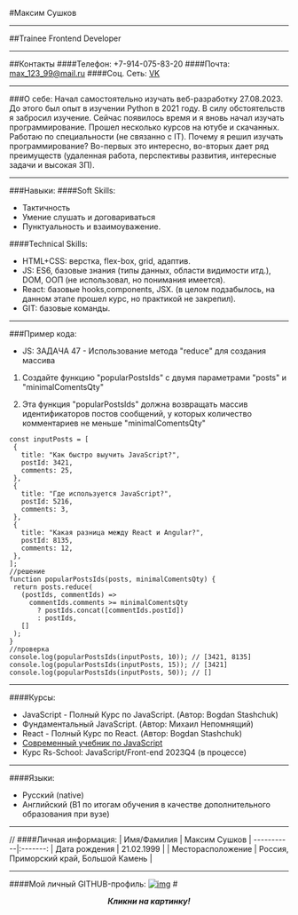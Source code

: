 #Максим Сушков

---

##Trainee Frontend Developer

---

##Контакты
####Телефон: +7-914-075-83-20
####Почта: max_123_99@mail.ru
####Соц. Сеть: [VK](https://vk.com/lilbrokenheart21)

---

###О себе:
Начал самостоятельно изучать веб-разработку 27.08.2023. До этого был опыт в изучении Python в 2021 году.
В силу обстоятельств я забросил изучение. Сейчас появилось время и я вновь начал изучать программирование.
Прошел несколько курсов на ютубе и скачанных. Работаю по специальности (не связанно с IT).
Почему я решил изучать программирование?
Во-первых это интересно, во-вторых дает ряд преимуществ (удаленная работа, перспективы развития, интересные задачи и высокая ЗП).

---

###Навыки:
####Soft Skills:

- Тактичность
- Умение слушать и договариваться
- Пунктуальность и взаимоуважение.

####Technical Skills:

- HTML+CSS: верстка, flex-box, grid, адаптив.
- JS: ES6, базовые знания (типы данных, области видимости итд.), DOM, ООП (не использовал, но понимания имеется).
- React: базовые hooks,components, JSX. (в целом подзабылось, на данном этапе прошел курс, но практикой не закрепил).
- GIT: базовые команды.

---

###Пример кода:

- JS:
  ЗАДАЧА 47 - Использование метода "reduce" для создания массива

1.  Создайте функцию "popularPostsIds" с двумя параметрами "posts" и "minimalComentsQty"

2.  Эта функция "popularPostsIds" должна возвращать массив идентификаторов постов сообщений,
    у которых количество комментариев не меньше "minimalComentsQty"

```
const inputPosts = [
 {
   title: "Как быстро выучить JavaScript?",
   postId: 3421,
   comments: 25,
 },
 {
   title: "Где используется JavaScript?",
   postId: 5216,
   comments: 3,
 },
 {
   title: "Какая разница между React и Angular?",
   postId: 8135,
   comments: 12,
 },
];
//решение
function popularPostsIds(posts, minimalComentsQty) {
 return posts.reduce(
   (postIds, commentIds) =>
     commentIds.comments >= minimalComentsQty
       ? postIds.concat([commentIds.postId])
       : postIds,
   []
 );
}
//проверка
console.log(popularPostsIds(inputPosts, 10)); // [3421, 8135]
console.log(popularPostsIds(inputPosts, 15)); // [3421]
console.log(popularPostsIds(inputPosts, 50)); // []
```

---

####Курсы:

- JavaScript - Полный Курс по JavaScript. (Автор: Bogdan Stashchuk)
- Фундаментальный JavaScript. (Автор: Михаил Непомнящий)
- React - Полный Курс по React. (Автор: Bogdan Stashchuk)
- [Современный учебник по JavaScript](https://learn.javascript.ru/)
- Курс Rs-School: JavaScript/Front-end 2023Q4 (в процессе)

---

####Языки:

- Русский (native)
- Английский (B1 по итогам обучения в качестве дополнительного образования при вузе)

---

//
####Личная информация:
| Имя/Фамилия | Максим Сушков |
-----------|:-------:
| Дата рождения | 21.02.1999 |
| Месторасположение | Россия, Приморский край, Большой Камень |

---

####Мой личный GITHUB-профиль:
[![img](https://i.kinja-img.com/gawker-media/image/upload/c_fill,f_auto,fl_progressive,g_center,h_675,pg_1,q_80,w_1200/bhghl3dfvwcjwbllm9i0.png)](https://github.com/MaxRattle) #**_<center class="text">Кликни на картинку!</center>_**
